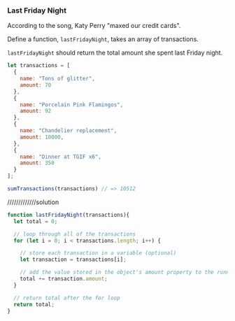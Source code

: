 ### Last Friday Night

According to the song, Katy Perry "maxed our credit cards".

Define a function, `lastFridayNight`, takes an array of transactions.

`lastFridayNight` should return the total amount she spent last Friday night.

```javascript
let transactions = [
  {
    name: "Tons of glitter",
    amount: 70
  },
  {
    name: "Porcelain Pink Flamingos",
    amount: 92
  },
  {
    name: "Chandelier replacement",
    amount: 10000,
  },
  {
    name: "Dinner at TGIF x6",
    amount: 350
  }
];

sumTransactions(transactions) // => 10512
```
/////////////solution
```js
function lastFridayNight(transactions){
  let total = 0;

  // loop through all of the transactions
  for (let i = 0; i < transactions.length; i++) {

    // store each transaction in a variable (optional)
    let transaction = transactions[i];

    // add the value stored in the object's amount property to the running total
    total += transaction.amount;
  }

  // return total after the for loop
  return total;
}